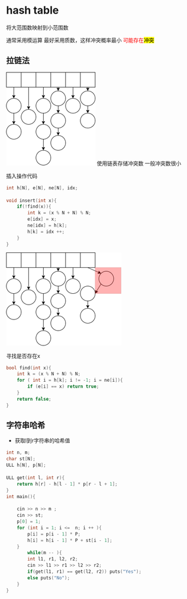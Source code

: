 # hash table

将大范围数映射到小范围数

通常采用模运算
最好采用质数，这样冲突概率最小
<font color = 'red'>
可能存在<mark>冲突</mark>
</font>
## 拉链法
![拉链法解决冲突](image/拉链hash.drawio.png)
使用链表存储冲突数
一般冲突数很小

插入操作代码
```cpp
int h[N], e[N], ne[N], idx;

void insert(int x){
    if(!find(x)){
        int k = (x % N + N) % N;
        e[idx] = x;
        ne[idx] = h[k];
        h[k] = idx ++;
    }
}
```
![](image/hash_insert.drawio.png)


寻找是否存在x
```cpp
bool find(int x){
    int k = (x % N + N) % N;
    for ( int i = h[k]; i != -1; i = ne[i]){
        if (e[i] == x) return true;
    }
    return false;
}
```

## 字符串哈希

* 获取l到r字符串的哈希值
```cpp
int n, m; 
char st[N];
ULL h[N], p[N];

ULL get(int l, int r){
    return h[r] - h[l - 1] * p[r - l + 1];
}
int main(){
    
    cin >> n >> m ;
    cin >> st;
    p[0] = 1;
    for (int i = 1; i <=  n; i ++ ){
        p[i] = p[i - 1] * P;
        h[i] = h[i - 1] * P + st[i - 1];
    }
        while(m -- ){
        int l1, r1, l2, r2;
        cin >> l1 >> r1 >> l2 >> r2;
        if(get(l1, r1) == get(l2, r2)) puts("Yes");
        else puts("No");
    }
}
```